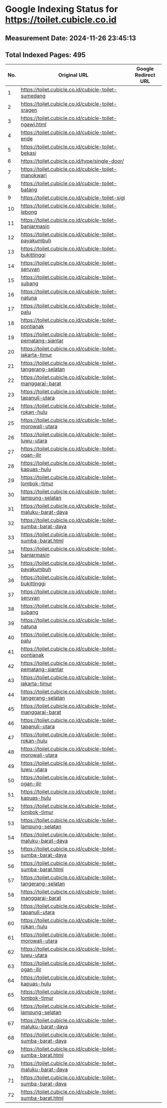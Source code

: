 # Google Indexing Status for https://toilet.cubicle.co.id

## Measurement Date: 2024-11-26 23:45:13

## Total Indexed Pages: 495

| No. | Original URL | Google Redirect URL |
|-----|--------------|---------------------|
| 1 | https://toilet.cubicle.co.id/cubicle-toilet-sumedang |  |
| 2 | https://toilet.cubicle.co.id/cubicle-toilet-sragen |  |
| 3 | https://toilet.cubicle.co.id/cubicle-toilet-ngawi.html |  |
| 4 | https://toilet.cubicle.co.id/cubicle-toilet-ende |  |
| 5 | https://toilet.cubicle.co.id/cubicle-toilet-bekasi |  |
| 6 | https://toilet.cubicle.co.id/type/single-door/ |  |
| 7 | https://toilet.cubicle.co.id/cubicle-toilet-manokwari |  |
| 8 | https://toilet.cubicle.co.id/cubicle-toilet-batang |  |
| 9 | https://toilet.cubicle.co.id/cubicle-toilet-sigi |  |
| 10 | https://toilet.cubicle.co.id/cubicle-toilet-lebong |  |
| 11 | https://toilet.cubicle.co.id/cubicle-toilet-banjarmasin |  |
| 12 | https://toilet.cubicle.co.id/cubicle-toilet-payakumbuh |  |
| 13 | https://toilet.cubicle.co.id/cubicle-toilet-bukittinggi |  |
| 14 | https://toilet.cubicle.co.id/cubicle-toilet-seruyan |  |
| 15 | https://toilet.cubicle.co.id/cubicle-toilet-subang |  |
| 16 | https://toilet.cubicle.co.id/cubicle-toilet-natuna |  |
| 17 | https://toilet.cubicle.co.id/cubicle-toilet-palu |  |
| 18 | https://toilet.cubicle.co.id/cubicle-toilet-pontianak |  |
| 19 | https://toilet.cubicle.co.id/cubicle-toilet-pematang-siantar |  |
| 20 | https://toilet.cubicle.co.id/cubicle-toilet-jakarta-timur |  |
| 21 | https://toilet.cubicle.co.id/cubicle-toilet-tangerang-selatan |  |
| 22 | https://toilet.cubicle.co.id/cubicle-toilet-manggarai-barat |  |
| 23 | https://toilet.cubicle.co.id/cubicle-toilet-tapanuli-utara |  |
| 24 | https://toilet.cubicle.co.id/cubicle-toilet-rokan-hulu |  |
| 25 | https://toilet.cubicle.co.id/cubicle-toilet-morowali-utara |  |
| 26 | https://toilet.cubicle.co.id/cubicle-toilet-luwu-utara |  |
| 27 | https://toilet.cubicle.co.id/cubicle-toilet-ogan-ilir |  |
| 28 | https://toilet.cubicle.co.id/cubicle-toilet-kapuas-hulu |  |
| 29 | https://toilet.cubicle.co.id/cubicle-toilet-lombok-timur |  |
| 30 | https://toilet.cubicle.co.id/cubicle-toilet-lampung-selatan |  |
| 31 | https://toilet.cubicle.co.id/cubicle-toilet-maluku-barat-daya |  |
| 32 | https://toilet.cubicle.co.id/cubicle-toilet-sumba-barat-daya |  |
| 33 | https://toilet.cubicle.co.id/cubicle-toilet-sumba-barat.html |  |
| 34 | https://toilet.cubicle.co.id/cubicle-toilet-banjarmasin |  |
| 35 | https://toilet.cubicle.co.id/cubicle-toilet-payakumbuh |  |
| 36 | https://toilet.cubicle.co.id/cubicle-toilet-bukittinggi |  |
| 37 | https://toilet.cubicle.co.id/cubicle-toilet-seruyan |  |
| 38 | https://toilet.cubicle.co.id/cubicle-toilet-subang |  |
| 39 | https://toilet.cubicle.co.id/cubicle-toilet-natuna |  |
| 40 | https://toilet.cubicle.co.id/cubicle-toilet-palu |  |
| 41 | https://toilet.cubicle.co.id/cubicle-toilet-pontianak |  |
| 42 | https://toilet.cubicle.co.id/cubicle-toilet-pematang-siantar |  |
| 43 | https://toilet.cubicle.co.id/cubicle-toilet-jakarta-timur |  |
| 44 | https://toilet.cubicle.co.id/cubicle-toilet-tangerang-selatan |  |
| 45 | https://toilet.cubicle.co.id/cubicle-toilet-manggarai-barat |  |
| 46 | https://toilet.cubicle.co.id/cubicle-toilet-tapanuli-utara |  |
| 47 | https://toilet.cubicle.co.id/cubicle-toilet-rokan-hulu |  |
| 48 | https://toilet.cubicle.co.id/cubicle-toilet-morowali-utara |  |
| 49 | https://toilet.cubicle.co.id/cubicle-toilet-luwu-utara |  |
| 50 | https://toilet.cubicle.co.id/cubicle-toilet-ogan-ilir |  |
| 51 | https://toilet.cubicle.co.id/cubicle-toilet-kapuas-hulu |  |
| 52 | https://toilet.cubicle.co.id/cubicle-toilet-lombok-timur |  |
| 53 | https://toilet.cubicle.co.id/cubicle-toilet-lampung-selatan |  |
| 54 | https://toilet.cubicle.co.id/cubicle-toilet-maluku-barat-daya |  |
| 55 | https://toilet.cubicle.co.id/cubicle-toilet-sumba-barat-daya |  |
| 56 | https://toilet.cubicle.co.id/cubicle-toilet-sumba-barat.html |  |
| 57 | https://toilet.cubicle.co.id/cubicle-toilet-tangerang-selatan |  |
| 58 | https://toilet.cubicle.co.id/cubicle-toilet-manggarai-barat |  |
| 59 | https://toilet.cubicle.co.id/cubicle-toilet-tapanuli-utara |  |
| 60 | https://toilet.cubicle.co.id/cubicle-toilet-rokan-hulu |  |
| 61 | https://toilet.cubicle.co.id/cubicle-toilet-morowali-utara |  |
| 62 | https://toilet.cubicle.co.id/cubicle-toilet-luwu-utara |  |
| 63 | https://toilet.cubicle.co.id/cubicle-toilet-ogan-ilir |  |
| 64 | https://toilet.cubicle.co.id/cubicle-toilet-kapuas-hulu |  |
| 65 | https://toilet.cubicle.co.id/cubicle-toilet-lombok-timur |  |
| 66 | https://toilet.cubicle.co.id/cubicle-toilet-lampung-selatan |  |
| 67 | https://toilet.cubicle.co.id/cubicle-toilet-maluku-barat-daya |  |
| 68 | https://toilet.cubicle.co.id/cubicle-toilet-sumba-barat-daya |  |
| 69 | https://toilet.cubicle.co.id/cubicle-toilet-sumba-barat.html |  |
| 70 | https://toilet.cubicle.co.id/cubicle-toilet-maluku-barat-daya |  |
| 71 | https://toilet.cubicle.co.id/cubicle-toilet-sumba-barat-daya |  |
| 72 | https://toilet.cubicle.co.id/cubicle-toilet-sumba-barat.html |  |
